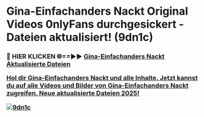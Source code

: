 # Gina-Einfachanders Nackt Original Videos 0nlyFans durchgesickert - Dateien aktualisiert! (9dn1c)

<h3>🔴 HIER KLICKEN 🌐==►► <a href="https://tinyurl.com/h6vf6nb8" rel="nofollow">Gina-Einfachanders Nackt Aktualisierte Dateien

Hol dir Gina-Einfachanders Nackt und alle Inhalte. Jetzt kannst du auf alle Videos und Bilder von Gina-Einfachanders Nackt zugreifen. Neue aktualisierte Dateien 2025!

[![9dn1c](https://i.imgur.com/sD4kR3V.gif)](https://tinyurl.com/h6vf6nb8)
